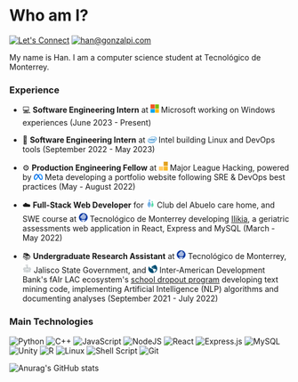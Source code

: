 # Who am I?

[![Let's Connect](https://shields.io/badge/let's%20connect!-blue?logo=linkedin&style=for-the-badge)](https://www.linkedin.com/in/gonzalpi/)
[![han@gonzalpi.com](https://shields.io/badge/%F0%9F%93%AC%20han@gonzalpi.com-beige?style=for-the-badge)](mailto:han@gonzalpi.com)

My name is Han. I am a computer science student at Tecnológico de Monterrey.

### Experience

- 💻 **Software Engineering Intern** at ![Microsoft](logos/msft.png) Microsoft working on Windows experiences (June 2023 - Present)

- 💾 **Software Engineering Intern** at ![Intel](logos/intel.png) Intel building Linux and DevOps tools (September 2022 - May 2023)

- ⚙️ **Production Engineering Fellow** at ![Major League Hacking](logos/mlh.png) Major League Hacking, powered by ![Meta](logos/meta.png) Meta developing a portfolio website following SRE & DevOps best practices (May - August 2022)

- ☁️ **Full-Stack Web Developer** for ![Club del Abuelo](logos/clubdelabuelo.png) Club del Abuelo care home, and SWE course at ![Tecnológico de Monterrey](logos/tec.png) Tecnológico de Monterrey developing [Ilikia](https://github.com/gonzalpi/ilikia), a geriatric assessments web application in React, Express and MySQL (March - May 2022)

- 📚 **Undergraduate Research Assistant** at ![Tecnológico de Monterrey](logos/tec.png) Tecnológico de Monterrey, ![Gobierno de Jalisco](logos/jalisco.png) Jalisco State Government, and ![IADB fAIr LAC](logos/iadb.PNG) Inter-American Development Bank's fAIr LAC ecosystem's [school dropout program](https://fairlac.iadb.org/en/piloto/abandono-escolar-jalisco) developing text mining code, implementing Artificial Intelligence (NLP) algorithms and documenting analyses (September 2021 - July 2022)

### Main Technologies

![Python](https://img.shields.io/badge/python-3670A0?style=for-the-badge&logo=python&logoColor=ffdd54)
![C++](https://img.shields.io/badge/c++-%2300599C.svg?style=for-the-badge&logo=c%2B%2B&logoColor=white)
![JavaScript](https://img.shields.io/badge/javascript-%23323330.svg?style=for-the-badge&logo=javascript&logoColor=%23F7DF1E)
![NodeJS](https://img.shields.io/badge/node.js-6DA55F?style=for-the-badge&logo=node.js&logoColor=white)
![React](https://img.shields.io/badge/react-%2320232a.svg?style=for-the-badge&logo=react&logoColor=%2361DAFB)
![Express.js](https://img.shields.io/badge/express.js-%23404d59.svg?style=for-the-badge&logo=express&logoColor=%2361DAFB)
![MySQL](https://img.shields.io/badge/mysql-%2300f.svg?style=for-the-badge&logo=mysql&logoColor=white)
![Unity](https://img.shields.io/badge/unity-%23000000.svg?style=for-the-badge&logo=unity&logoColor=white)
![R](https://img.shields.io/badge/r-%23276DC3.svg?style=for-the-badge&logo=r&logoColor=white)
![Linux](https://img.shields.io/badge/Linux-FCC624?style=for-the-badge&logo=linux&logoColor=black)
![Shell Script](https://img.shields.io/badge/shell_script-%23121011.svg?style=for-the-badge&logo=gnu-bash&logoColor=white)
![Git](https://img.shields.io/badge/git-%23F05033.svg?style=for-the-badge&logo=git&logoColor=white)

![Anurag's GitHub stats](https://github-readme-stats.vercel.app/api?username=gonzalpi&show_icons=true&theme=dark&count_private=true)
